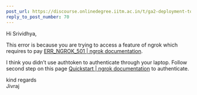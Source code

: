 ```yaml
---
post_url: https://discourse.onlinedegree.iitm.ac.in/t/ga2-deployment-tools-discussion-thread-tds-jan-2025/161120/74
reply_to_post_number: 70
---
```

Hi Srividhya,

This error is because you are trying to access a feature of ngrok which requires to pay [ERR\_NGROK\_501 | ngrok documentation](https://ngrok.com/docs/errors/err_ngrok_501/#:~:text=Only%20Personal%2C%20Pro%2C%20Enterprise%2C%20or%20Pay-as-you-go%20accounts%20can,resolving%20this%20error%2C%20please%20reach%20out%20to%20support%40ngrok.com).

I think you didn’t use authtoken to authenticate through your laptop. Follow second step on this page [Quickstart | ngrok documentation](https://ngrok.com/docs/getting-started/) to authenticate.

kind regards  
Jivraj